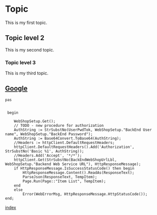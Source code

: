 # Topic
This is my first topic.
## Topic level 2
This is my second topic.
### Topic level 3
This is my third topic.

[Google](www.google.com)
---
    pas

        
     begin

        WebShopSetup.Get();
        // TODO - new procedure for authorization
        AuthString := StrSubstNo(UserPwdTok, WebShopSetup."BackEnd User name", WebShopSetup."BackEnd Password");
        AuthString := Base64Convert.ToBase64(AuthString);
        //Headers := httpClient.DefaultRequestHeaders;
        httpClient.DefaultRequestHeaders().Add('Authorization', StrSubstNo('Basic %1', AuthString));
        //Headers.Add('Accept', '*/*');
        httpClient.Get(StrSubstNo(BackEndWebShopUrlLbl, WebShopSetup."Backend Web Service URL"), HttpResponseMessage);
        if HttpResponseMessage.IsSuccessStatusCode() then begin
            HttpResponseMessage.Content().ReadAs(ResponseText);
            ParseJson(ResponseText, TempItem);
            Page.Run(Page::"Item List", TempItem);
        end
        else
            Error(WebErrorMsg, HttpResponseMessage.HttpStatusCode());
    end;
[index](/help/index.md)